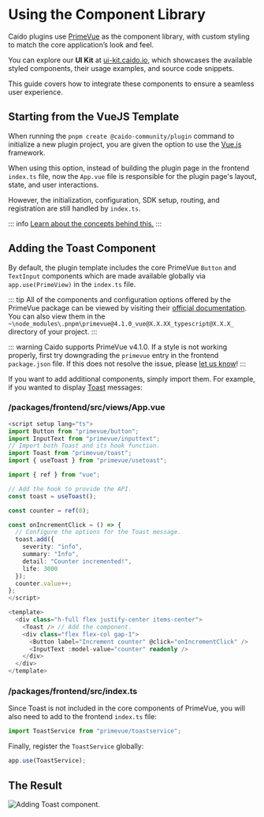 # Using the Component Library

Caido plugins use [PrimeVue](https://tailwind.primevue.org/) as the component library, with custom styling to match the core application’s look and feel.

You can explore our **UI Kit** at [ui-kit.caido.io](https://ui-kit.caido.io), which showcases the available styled components, their usage examples, and source code snippets.  

This guide covers how to integrate these components to ensure a seamless user experience.

## Starting from the VueJS Template

When running the `pnpm create @caido-community/plugin` command to initialize a new plugin project, you are given the option to use the [Vue.js](https://vuejs.org/) framework.

When using this option, instead of building the plugin page in the frontend `index.ts` file, now the `App.vue` file is responsible for the plugin page's layout, state, and user interactions.

However, the initialization, configuration, SDK setup, routing, and registration are still handled by `index.ts`.

::: info
[Learn about the concepts behind this.](/concepts/frontend/ui.md)
:::

## Adding the Toast Component

By default, the plugin template includes the core PrimeVue `Button` and `TextInput` components which are made available globally via `app.use(PrimeView)` in the `index.ts` file.

::: tip
All of the components and configuration options offered by the PrimeVue package can be viewed by visiting their [official documentation](https://tailwind.primevue.org/vite/). You can also view them in the `~\node_modules\.pnpm\primevue@4.1.0_vue@X.X.XX_typescript@X.X.X_` directory of your project.
:::

::: warning
Caido supports PrimeVue v4.1.0. If a style is not working properly, first try downgrading the `primevue` entry in the frontend `package.json` file. If this does not resolve the issue, please [let us know](https://docs.caido.io/report_bug.html)!
:::

If you want to add additional components, simply import them. For example, if you wanted to display [Toast](https://primevue.org/toast/) messages:

### /packages/frontend/src/views/App.vue

``` ts
<script setup lang="ts">
import Button from "primevue/button";
import InputText from "primevue/inputtext";
// Import both Toast and its hook function.
import Toast from "primevue/toast";
import { useToast } from "primevue/usetoast";

import { ref } from "vue";

// Add the hook to provide the API.
const toast = useToast();

const counter = ref(0);

const onIncrementClick = () => {
  // Configure the options for the Toast message.
  toast.add({
    severity: "info",
    summary: "Info",
    detail: "Counter incremented!",
    life: 3000
  });
  counter.value++;
};
</script>

<template>
  <div class="h-full flex justify-center items-center">
    <Toast /> // Add the component.
    <div class="flex flex-col gap-1">
      <Button label="Increment counter" @click="onIncrementClick" />
      <InputText :model-value="counter" readonly />
    </div>
  </div>
</template>
```

### /packages/frontend/src/index.ts

Since Toast is not included in the core components of PrimeVue, you will also need to add to the frontend `index.ts` file:

``` ts
import ToastService from "primevue/toastservice";
```

Finally, register the `ToastService` globally:

``` ts
app.use(ToastService);
```

## The Result

<img alt="Adding Toast component." src="/_images/toast_messages.png" center/>
